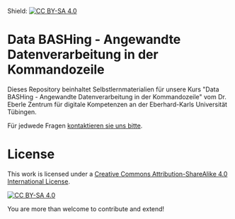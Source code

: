 Shield: [![CC BY-SA 4.0][cc-by-sa-shield]][cc-by-sa]

# Data BASHing - Angewandte Datenverarbeitung in der Kommandozeile

Dieses Repository beinhaltet Selbstlernmaterialien für unsere Kurs "Data BASHing - Angewandte Datenverarbeitung in der Kommandozeile" vom Dr. Eberle Zentrum für digitale Kompetenzen an der Eberhard-Karls Universität Tübingen.

Für jedwede Fragen [kontaktieren sie uns bitte](https://uni-tuebingen.de/de/151602).




# License

This work is licensed under a
[Creative Commons Attribution-ShareAlike 4.0 International License][cc-by-sa].

[![CC BY-SA 4.0][cc-by-sa-image]][cc-by-sa]

[cc-by-sa]: http://creativecommons.org/licenses/by-sa/4.0/
[cc-by-sa-image]: https://licensebuttons.net/l/by-sa/4.0/88x31.png
[cc-by-sa-shield]: https://img.shields.io/badge/License-CC%20BY--SA%204.0-lightgrey.svg

You are more than welcome to contribute and extend!
